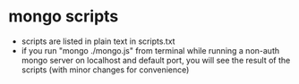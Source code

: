 # mongo scripts

* scripts are listed in plain text in scripts.txt
* if you run "mongo ./mongo.js" from terminal while running a non-auth mongo server on localhost
and default port, you will see the result of the scripts (with minor changes for convenience)